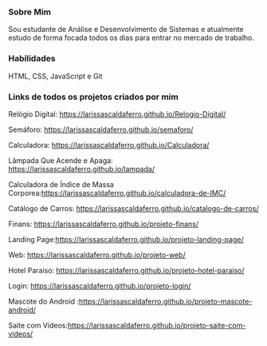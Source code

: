 ### Sobre Mim
Sou estudante de Análise e Desenvolvimento de Sistemas e atualmente estudo de forma focada todos os dias para entrar no mercado de trabalho.

### Habilidades
HTML,
CSS,
JavaScript e
Git

### Links de todos os projetos criados por mim
Relógio Digital: https://larissascaldaferro.github.io/Relogio-Digital/

Semáforo: https://larissascaldaferro.github.io/semaforo/

Calculadora: https://larissascaldaferro.github.io/Calculadora/

Lâmpada Que Acende e Apaga: https://larissascaldaferro.github.io/lampada/

Calculadora de Índice de Massa Corporea:https://larissascaldaferro.github.io/calculadora-de-IMC/

Catálogo de Carros: https://larissascaldaferro.github.io/catalogo-de-carros/

Finans: https://larissascaldaferro.github.io/projeto-finans/

Landing Page:https://larissascaldaferro.github.io/projeto-landing-page/

Web: https://larissascaldaferro.github.io/projeto-web/

Hotel Paraiso: https://larissascaldaferro.github.io/projeto-hotel-paraiso/

Login: https://larissascaldaferro.github.io/projeto-login/

Mascote do Android :https://larissascaldaferro.github.io/projeto-mascote-android/

Saite com Vídeos:https://larissascaldaferro.github.io/projeto-saite-com-videos/
